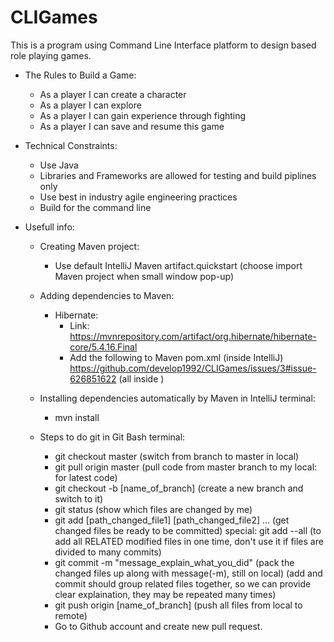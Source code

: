 # CLIGames
This is a program using Command Line Interface platform to design based role playing games.

* The Rules to Build a Game:
  * As a player I can create a character
  * As a player I can explore
  * As a player I can gain experience through fighting
  * As a player I can save and resume this game
  
* Technical Constraints:
  * Use Java
  * Libraries and Frameworks are allowed for testing and build piplines only
  * Use best in industry agile engineering practices
  * Build for the command line
  
* Usefull info:

  * Creating Maven project:
    * Use default IntelliJ Maven artifact.quickstart (choose import Maven project when small window pop-up)

  * Adding dependencies to Maven:
    * Hibernate:
      * Link: https://mvnrepository.com/artifact/org.hibernate/hibernate-core/5.4.16.Final
      * Add the following to Maven pom.xml (inside IntelliJ)
        https://github.com/develop1992/CLIGames/issues/3#issue-626851622 (all inside <dependencies>)
      
  * Installing dependencies automatically by Maven in IntelliJ terminal: 
    * mvn install
  
  * Steps to do git in Git Bash terminal:
    * git checkout master (switch from branch to master in local)
    * git pull origin master    (pull code from master branch to my local: for latest code)
    * git checkout -b [name_of_branch]    (create a new branch and switch to it)
    * git status  (show which files are changed by me)
    * git add [path_changed_file1] [path_changed_file2] ... (get changed files be ready to be committed)
      special: git add --all  (to add all RELATED modified files in one time, don't use it if files are divided to many commits)
    * git commit -m "message_explain_what_you_did"  (pack the changed files up along with message(-m), still on local)
      (add and commit should group related files together, so we can provide clear explaination, they may be repeated many times)
    * git push origin [name_of_branch]  (push all files from local to remote)
    * Go to Github account and create new pull request.
  
